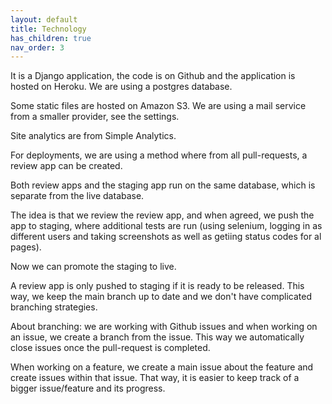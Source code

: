 ```yaml
---
layout: default
title: Technology
has_children: true
nav_order: 3
---
```


It is a Django application, the code is on Github and the application is hosted on Heroku.
We are using a postgres database.

Some static files are hosted on Amazon S3.
We are using a mail service from a smaller provider, see the settings.

Site analytics are from Simple Analytics.

For deployments, we are using a method where from all pull-requests, a review app can be created.

Both review apps and the staging app run on the same database, which is separate from the live database.

The idea is that we review the review app, and when agreed, we push the app to staging, where additional tests are run (using selenium, logging in as different users and taking screenshots as well as getiing status codes for al pages).

Now we can promote the staging to live.

A review app is only pushed to staging if it is ready to be released. This way, we keep the main branch up to date and we don't have complicated branching strategies.

About branching: we are working with Github issues and when working on an issue, we create a branch from the issue. This way we automatically close issues once the pull-request is completed.

When working on a feature, we create a main issue about the feature and create issues within that issue. That way, it is easier to keep track of a bigger issue/feature and its progress.
